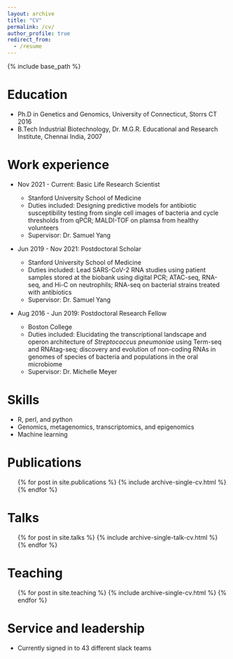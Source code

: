 ```yaml
---
layout: archive
title: "CV"
permalink: /cv/
author_profile: true
redirect_from:
  - /resume
---
```


{% include base_path %}

Education
======
* Ph.D in Genetics and Genomics, University of Connecticut, Storrs CT 2016
* B.Tech Industrial Biotechnology, Dr. M.G.R. Educational and Research Institute, Chennai India, 2007

Work experience
======
* Nov 2021 - Current: Basic Life Research Scientist
  * Stanford University School of Medicine
  * Duties included: Designing predictive models for antibiotic susceptibility testing from single cell images of bacteria and cycle thresholds from qPCR; MALDI-TOF on plamsa from healthy volunteers 
  * Supervisor: Dr. Samuel Yang

* Jun 2019 - Nov 2021: Postdoctoral Scholar
  * Stanford University School of Medicine
  * Duties included: Lead SARS-CoV-2 RNA studies using patient samples stored at the biobank using digital PCR; ATAC-seq, RNA-seq, and Hi-C on neutrophils; RNA-seq on bacterial strains treated with antibiotics
  * Supervisor: Dr. Samuel Yang

* Aug 2016 - Jun 2019: Postdoctoral Research Fellow
  * Boston College
  * Duties included: Elucidating the transcriptional landscape and operon architecture of *Streptococcus pneumoniae* using Term-seq and RNAtag-seq; discovery and evolution of non-coding RNAs in genomes of species of bacteria and populations in the oral microbiome 
  * Supervisor: Dr. Michelle Meyer

Skills
======
* R, perl, and python
* Genomics, metagenomics, transcriptomics, and epigenomics
* Machine learning

Publications
======
  <ul>{% for post in site.publications %}
    {% include archive-single-cv.html %}
  {% endfor %}</ul>
  
Talks
======
  <ul>{% for post in site.talks %}
    {% include archive-single-talk-cv.html %}
  {% endfor %}</ul>
  
Teaching
======
  <ul>{% for post in site.teaching %}
    {% include archive-single-cv.html %}
  {% endfor %}</ul>
  
Service and leadership
======
* Currently signed in to 43 different slack teams
